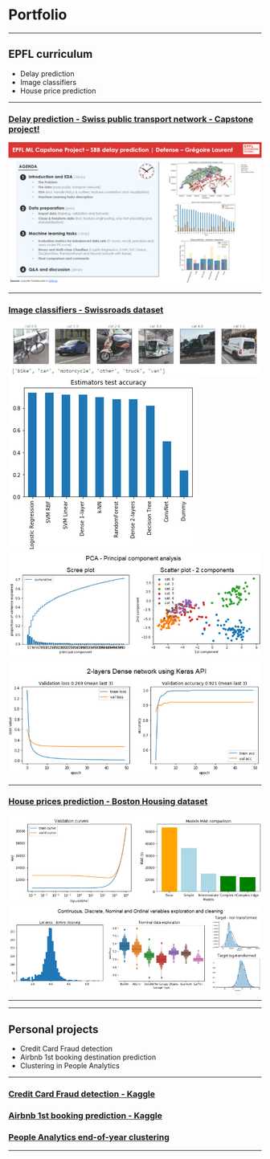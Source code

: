 # Portfolio

---

## EPFL curriculum
* Delay prediction
* Image classifiers
* House price prediction

---
### [Delay prediction - Swiss public transport network - Capstone project!](/read_me_capstone.md)

<img src="images/Capstone - SBB delay prediction - GregoireLaurent.jpg?raw=true"/>

---
### [Image classifiers - Swissroads dataset](/read_me_img_class_epfl.md)

<img src="images/swissroads_examples.jpg?raw=true"/>
<img src="images/swissroads_results.jpg?raw=true"/>
<img src="images/swissroads_pca.jpg?raw=true"/> 
<img src="images/swissroads_dense_loss_accuracy.jpg?raw=true"/>

---
### [House prices prediction - Boston Housing dataset](/read_me_house_prices_epfl.md)
<img src="images/house_predict_results.jpg?raw=true"/>
<img src="images/house_predict_dea.jpg?raw=true"/>


---
---

## Personal projects
* Credit Card Fraud detection
* Airbnb 1st booking destination prediction
* Clustering in People Analytics

***

### [Credit Card Fraud detection - Kaggle](http://example.com/)
### [Airbnb 1st booking prediction - Kaggle](http://example.com/)
### [People Analytics end-of-year clustering](http://example.com/)

---
